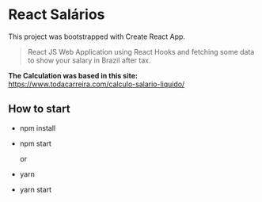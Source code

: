 # React Salários

This project was bootstrapped with Create React App.

> React JS Web Application using React Hooks and fetching some data to show your salary in Brazil after tax.

**The Calculation was based in this site:** https://www.todacarreira.com/calculo-salario-liquido/

## How to start

- npm install
- npm start

  or

- yarn
- yarn start
